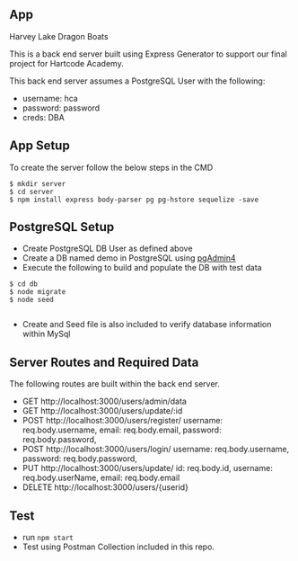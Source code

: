 ## App
Harvey Lake Dragon Boats

This is a back end server built using Express Generator to support our final project for
Hartcode Academy. 

This back end server assumes a PostgreSQL User with the following:
+ username: hca
+ password: password
+ creds: DBA

## App Setup

To create the server follow the below steps in the CMD
```
$ mkdir server
$ cd server
$ npm install express body-parser pg pg-hstore sequelize -save
```

## PostgreSQL Setup
+ Create PostgreSQL DB User as defined above
+ Create a DB named demo in PostgreSQL using [pgAdmin4](http://127.0.0.1:49799/browser/)
+ Execute the following to build and populate the DB with test data
```
$ cd db
$ node migrate 
$ node seed
    
```
+ Create and Seed file is also included to verify database information within MySql

## Server Routes and Required Data

The following routes are built within the back end server.  

+ GET http://localhost:3000/users/admin/data
+ GET http://localhost:3000/users/update/:id
+ POST http://localhost:3000/users/register/
        username: req.body.username,
        email: req.body.email,
        password: req.body.password,
+ POST http://localhost:3000/users/login/
        username: req.body.username,
        password: req.body.password,
+ PUT http://localhost:3000/users/update/
        id: req.body.id,
        username: req.body.userName,
        email: req.body.email
+ DELETE http://localhost:3000/users/{userid}


## Test
+ run ```npm start```
+ Test using Postman Collection included in this repo.